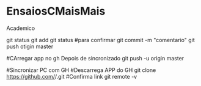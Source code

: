 # EnsaiosCMaisMais
Academico

git status
git add <file name>
git status #para confirmar
git commit -m "comentario"
git push otigin master


#CArregar app no gh Depois de sincronizado
 git push -u origin master


#Sincronizar PC com GH
       #Descarrega APP do GH
         git clone https://github.com/<name>/<folder>.git
            #Confirma link
             git remote -v

